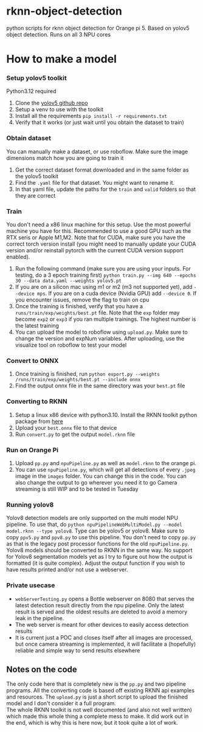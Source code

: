 # rknn-object-detection
python scripts for rknn object detection for Orange pi 5. Based on yolov5 object detection. Runs on all 3 NPU cores

# How to make a model
### Setup yolov5 toolkit
Python3.12 required
1. Clone the [yolov5 github repo](https://github.com/ultralytics/yolov5)
2. Setup a venv to use with the toolkit
3. Install all the requirements `pip install -r requirements.txt`
4. Verify that it works (or just wait until you obtain the dataset to train)
### Obtain dataset
You can manually make a dataset, or use roboflow. Make sure the image dimensions match how you are going to train it
1. Get the correct dataset format downloaded and in the same folder as the yolov5 toolkit
2. Find the `.yaml` file for that dataset. You might want to rename it.
3. In that yaml file, update the paths for the `train` and `valid` folders so that they are correct
### Train 
You don't need a x86 linux machine for this setup. Use the most powerful machine you have for this. Recommended to use a good GPU such as the RTX seris or Apple M1,M2. Note that for CUDA, make sure you have the correct torch version install (you might need to manually update your CUDA version and/or reinstall pytorch with the current CUDA version support enabled).
1. Run the following command (make sure you are using your inputs. For testing, do a 3 epoch training first) `python train.py --img 640 --epochs 30 --data data.yaml --weights yolov5.pt`
2. If you are on a silicon mac using m1 or m2 (m3 not supported yet), add `--device mps`. If you are on a cuda device (Nvidia GPU) add `--device 0`. If you encounter issues, remove the flag to train on cpu
3. Once the training is finished, verify that you have a `runs/train/exp/weights/best.pt` file. Note that the `exp` folder may become `exp2` or `exp3` if you ran multiple trainings. The highest number is the latest training
4. You can upload the model to roboflow using `upload.py`. Make sure to change the version and expNum variables. After uploading, use the visualize tool on roboflow to test your model
### Convert to ONNX
1. Once training is finished, run `python export.py --weights /runs/train/exp/weights/best.pt --include onnx`
2. Find the output onnx file in the same directory was your `best.pt` file
### Converting to RKNN
1. Setup a linux x86 device with python3.10. Install the RKNN toolkit python package from [here](https://github.com/airockchip/rknn-toolkit2/tree/master/rknn-toolkit2/packages)
2. Upload your `best.onnx` file to that device
3. Run `convert.py` to get the output `model.rknn` file
### Run on Orange Pi
1. Upload `pp.py` and `npuPipeline.py` as well as `model.rknn` to the orange pi.
2. You can use `npuPipeline.py`, which will get all detections of every `.jpeg` image in the `images` folder. You can change this in the code. You can also change the output to go wherever you need it to go
Camera streaming is still WIP and to be tested in Tuesday
### Running yolov8
Yolov8 detection models are only supported on the multi model NPU pipeline. To use that, do `python npuPipelineWebMultiModel.py --model model.rknn --type yolov8`. Type can be yolov5 or yolov8. Make sure to copy `ppv5.py` and `ppv8.py` to use this pipeline. You don't need to copy `pp.py` as that is the legacy post processor functions for the old `npuPipeline.py`. Yolov8 models should be converted to RKNN in the same way. No support for Yolov8 segmentation models yet as I try to figure out how the output is formatted (it is quite complex). Adjust the output function if you wish to have results printed and/or not use a webserver.
### Private usecase
- `webServerTesting.py` opens a Bottle webserver on 8080 that serves the latest detection result directly from the npu pipeline. Only the latest result is served and the oldest results are deleted to avoid a memory leak in the pipeline.
- The web server is meant for other devices to easily access detection results
- It is current just a POC and closes itself after all images are processed, but once camera streaming is implemented, it will facilitate a (hopefully) reliable and simple way to send results elsewhere
## Notes on the code
The only code here that is completely new is the `pp.py` and two pipeline programs. All the converting code is based off existing RKNN api examples and resources. The `upload.py` is just a short script to upload the finished model and I don't consider it a full program.  
The whole RKNN toolkit is not well documented (and also not well written) which made this whole thing a complete mess to make. It did work out in the end, which is why this is here now, but it took quite a lot of work.
